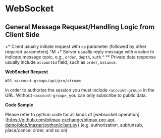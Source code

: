 # WebSocket 

## General Message Request/Handling Logic from Client Side 
 
+* Client usually initiate request with `op` parameter (followed by other required parameters).^M
+* Server usually reply message with `m` value to indicate message topic, e.g., `order`, `depth`, `auth`.^
** Private data response usually include `accountId` field, such as `order`, `balance`.

**WebSocket Request**

`WSS <account-group>/api/pro/stream`


In order to authorize the session you must include `<account-group>` in the URL. Without `<account-group>`, you can 
only subscribe to public data. 

**Code Sample** 

Please refer to python code for all kinds of [websocket operation]{https://github.com/bitmax-exchange/bitmax-pro-api-demo/blob/master/python/client.py} (e.g. authorization, sub/unsub, place/cancel order, and so on) 





